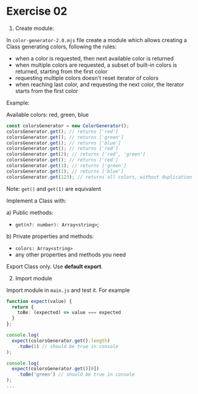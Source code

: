 # Exercise 02

1) Create module:

In `color-generator-2.0.mjs` file create a module which allows creating a Class generating colors, following the rules:
  - when a color is requested, then next available color is returned
  - when multiple colors are requested, a subset of built-in colors is returned, starting from the first color
  - requesting multiple colors doesn't reset iterator of colors
  - when reaching last color, and requesting the next color, the iterator starts from the first color

Example:

Available colors: red, green, blue

```ts
const colorsGenerator = new ColorGenerator();
colorsGenerator.get(); // returns ['red']
colorsGenerator.get(); // returns ['green']
colorsGenerator.get(); // returns ['blue']
colorsGenerator.get(); // returns ['red']
colorsGenerator.get(2); // returns ['red', 'green']
colorsGenerator.get(); // returns ['red']
colorsGenerator.get(1); // returns ['green']
colorsGenerator.get(1); // returns ['blue']
colorsGenerator.get(123); // returns all colors, without duplication
```

Note:
`get()` and `get(1)` are equivalent

Implement a Class with:

a) Public methods:
  - `get(n?: number): Array<string>`;

b) Private properties and methods:
  - `colors: Array<string>`
  - any other properties and methods you need

Export Class only. Use **default export**.

2) Import module

Import module in `main.js` and test it. For example

```ts
function expect(value) {
  return {
    toBe: (expected) => value === expected
  }
};

console.log(
  expect(colorsGenerator.get().length)
    .toBe(1) // should be true in console
);

console.log(
  expect(colorsGenerator.get()[0])
    .toBe('green') // should be true in console
);
...
```